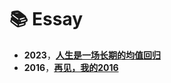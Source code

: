 # 📚 Essay
- **2023**，**[人生是一场长期的均值回归](https://juejin.cn/post/7223374346094329911)**
- **2016**，**[再见，我的2016](https://blog.csdn.net/James_shu/article/details/53957865?spm=1001.2014.3001.5501)**
